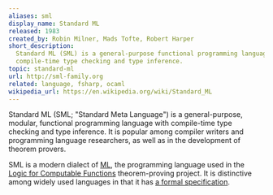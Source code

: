 ```yaml
---
aliases: sml
display_name: Standard ML
released: 1983
created_by: Robin Milner, Mads Tofte, Robert Harper
short_description:
  Standard ML (SML) is a general-purpose functional programming language with
  compile-time type checking and type inference.
topic: standard-ml
url: http://sml-family.org
related: language, fsharp, ocaml
wikipedia_url: https://en.wikipedia.org/wiki/Standard_ML
---
```


Standard ML (SML; "Standard Meta Language") is a general-purpose, modular,
functional programming language with compile-time type checking and type
inference. It is popular among compiler writers and programming language
researchers, as well as in the development of theorem provers.

SML is a modern dialect of
[ML](<https://en.wikipedia.org/wiki/ML_(programming_language)>), the programming
language used in the
[Logic for Computable Functions](https://en.wikipedia.org/wiki/Logic_for_Computable_Functions)
theorem-proving project. It is distinctive among widely used languages in that
it has
[a formal specification](https://github.com/SMLFamily/The-Definition-of-Standard-ML-Revised).
